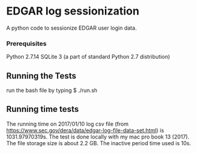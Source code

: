 # EDGAR log sessionization

A python code to sessionize EDGAR user login data.

### Prerequisites

Python 2.7.14
SQLite 3 (a part of standard Python 2.7 distribution)

## Running the Tests

run the bash file by typing $ ./run.sh

## Running time tests
The running time on 2017/01/10 log csv file (from https://www.sec.gov/dera/data/edgar-log-file-data-set.html) is 1031.97970319s. The test is done locally with my mac pro book 13 (2017). The file storage size is about 2.2 GB. The inactive period time used is 10s.
